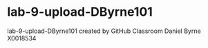 # lab-9-upload-DByrne101
lab-9-upload-DByrne101 created by GitHub Classroom
Daniel Byrne<br>X0018534
